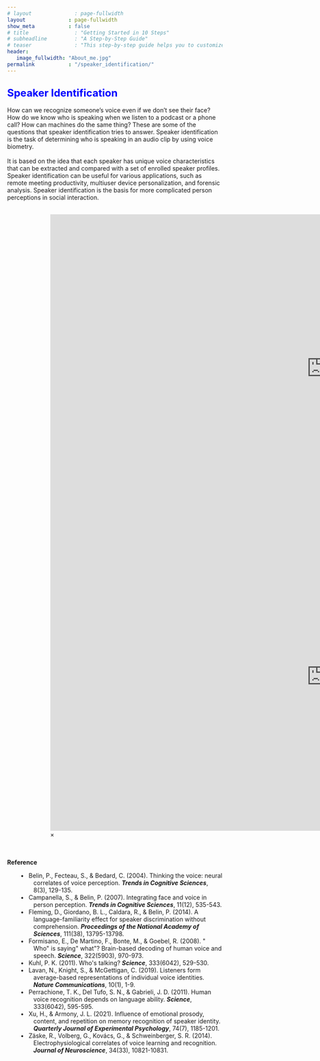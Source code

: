 ```yaml
---
# layout              : page-fullwidth
layout              : page-fullwidth
show_meta           : false
# title               : "Getting Started in 10 Steps"
# subheadline         : "A Step-by-Step Guide"
# teaser              : "This step-by-step guide helps you to customize Feeling Responsive to your needs."
header:
   image_fullwidth: "About_me.jpg"
permalink           : "/speaker_identification/"
---
```


<h2 id="speaker-identification"><font size="5"><span style="color:blue">Speaker Identification</span></font></h2>

 How can we recognize someone’s voice even if we don’t see their face? How do we know who is speaking when we listen to a podcast or a phone call? How can machines do the same thing? These are some of the questions that speaker identification tries to answer. Speaker identification is the task of determining who is speaking in an audio clip by using voice biometry. 
 <br><br>It is based on the idea that each speaker has unique voice characteristics that can be extracted and compared with a set of enrolled speaker profiles. Speaker identification can be useful for various applications, such as remote meeting productivity, multiuser device personalization, and forensic analysis. Speaker identification is the basis for more complicated person perceptions in social interaction.  <br><br>


<div style="width: 60%; margin: auto;">

<div class="flex-video"><iframe width="1280" height="720" src="https://www.youtube.com/embed/YCxPI8ckAXg" frameborder="0" allowfullscreen></iframe></div><!-- /.flex-video -->

<div id="videoModal" class="reveal-modal large" data-reveal="">
  <div class="flex-video widescreen vimeo" style="display: block;">
    <iframe width="1280" height="720" src="https://www.youtube.com/embed/YCxPI8ckAXg" frameborder="0" allowfullscreen></iframe>
  </div>
  <a class="close-reveal-modal">&#215;</a>
</div>
</div>


 
<br><br><strong>Reference</strong>
<!-- <div class="reference"> -->
  <style>
    .reference li {
      position: relative;
      text-indent: -0.3cm;
      padding-left: 1.0cm; /* Moves the text */
      list-style-type: none; /* Removes the default bullet point */
    }

    .reference li::before {
      content: "•";
      position: absolute;
      left: 0.5cm; /* Moves the bullet point */
    }
  </style>

  <ul class="reference">
    <li>Belin, P., Fecteau, S., & Bedard, C. (2004). Thinking the voice: neural correlates of voice perception. <strong><em>Trends in Cognitive Sciences</em></strong>, 8(3), 129-135.<br> 	
    <li>Campanella, S., & Belin, P. (2007). Integrating face and voice in person perception. <strong><em>Trends in Cognitive Sciences</em></strong>, 11(12), 535-543. <br>
    <li>Fleming, D., Giordano, B. L., Caldara, R., & Belin, P. (2014). A language-familiarity effect for speaker discrimination without comprehension. <strong><em>Proceedings of the National Academy of Sciences</em></strong>, 111(38), 13795-13798.<br> 	
    <li>Formisano, E., De Martino, F., Bonte, M., & Goebel, R. (2008). " Who" is saying" what"? Brain-based decoding of human voice and speech. <strong><em>Science</em></strong>, 322(5903), 970-973.<br> 
    <li>Kuhl, P. K. (2011). Who's talking? <strong><em>Science</em></strong>, 333(6042), 529-530.<br> 	
    <li>Lavan, N., Knight, S., & McGettigan, C. (2019). Listeners form average-based representations of individual voice identities. <strong><em>Nature Communications</em></strong>, 10(1), 1-9.<br>
    <li>Perrachione, T. K., Del Tufo, S. N., & Gabrieli, J. D. (2011). Human voice recognition depends on language ability. <strong><em>Science</em></strong>, 333(6042), 595-595.<br> 	
    <li>Xu, H., & Armony, J. L. (2021). Influence of emotional prosody, content, and repetition on memory recognition of speaker identity. <strong><em>Quarterly Journal of Experimental Psychology</em></strong>, 74(7), 1185-1201.<br> 	
    <li>Zäske, R., Volberg, G., Kovács, G., & Schweinberger, S. R. (2014). Electrophysiological correlates of voice learning and recognition. <strong><em>Journal of Neuroscience</em></strong>, 34(33), 10821-10831.<br> 	
  <ul>
<!-- </div> -->

<!-- <div class="flex-video"><iframe width="1200" height="720" src="https://www.youtube.com/embed/YCxPI8ckAXg" frameborder="0" allowfullscreen></iframe></div>

<div id="videoModal" class="reveal-modal large" data-reveal="">
  <div class="flex-video widescreen vimeo" style="display: block;">
    <iframe width="1280" height="720" src="https://www.youtube.com/embed/YCxPI8ckAXg" frameborder="0" allowfullscreen></iframe>
  </div>
  <a class="close-reveal-modal">&#215;</a>
</div> -->



